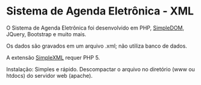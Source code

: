 # Sistema de Agenda Eletrônica - XML

O Sistema de Agenda Eletrônica foi desenvolvido em PHP, <a href="https://code.google.com/archive/p/simpledom/">SimpleDOM</a>, JQuery, Bootstrap e muito mais. 

Os dados são gravados em um arquivo .xml; não utiliza banco de dados. 

A extensão <a href="http://php.net/manual/pt_BR/book.simplexml.php">SimpleXML</a> requer PHP 5.

Instalação: Simples e rápido. Descompactar o arquivo no diretório (www ou htdocs) do servidor web (apache).
